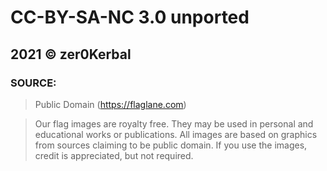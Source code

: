 # CC-BY-SA-NC 3.0 unported
## 2021 © zer0Kerbal

### SOURCE: 
> Public Domain
> (https://flaglane.com)

> Our flag images are royalty free.
> They may be used in personal and educational works or publications.
> All images are based on graphics from sources claiming to be public domain.
> If you use the images, credit is appreciated, but not required.
